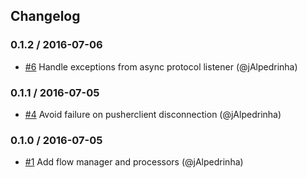 ## Changelog

### 0.1.2 / 2016-07-06
- [#6](https://github.com/uphold/aiopype/pull/6) Handle exceptions from async protocol listener (@jAlpedrinha)

### 0.1.1 / 2016-07-05
- [#4](https://github.com/uphold/aiopype/pull/4) Avoid failure on pusherclient disconnection (@jAlpedrinha)

### 0.1.0 / 2016-07-05
- [#1](https://github.com/uphold/aiopype/pull/1) Add flow manager and processors (@jAlpedrinha)